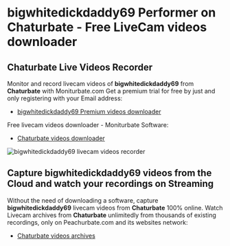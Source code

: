 # bigwhitedickdaddy69 Performer on Chaturbate - Free LiveCam videos downloader

## Chaturbate Live Videos Recorder

Monitor and record livecam videos of **bigwhitedickdaddy69** from **Chaturbate** with Moniturbate.com
Get a premium trial for free by just and only registering with your Email address:
* [bigwhitedickdaddy69 Premium videos downloader](https://moniturbate.com/request-demo-licence-key.html)

Free livecam videos downloader - Moniturbate Software:
* [Chaturbate videos downloader](https://moniturbate.com/moniturbate-download-software.html)

![bigwhitedickdaddy69 livecam videos recorder](https://peachurnet.com/templates/moniturbate-software.png)


## Capture bigwhitedickdaddy69 videos from the Cloud and watch your recordings on Streaming

Without the need of downloading a software, capture **bigwhitedickdaddy69** livecam videos from **Chaturbate** 100% online.
Watch Livecam archives from **Chaturbate** unlimitedly from thousands of existing recordings, only on Peachurbate.com and its websites network:
* [Chaturbate videos archives](https://peachurnet.com/)
